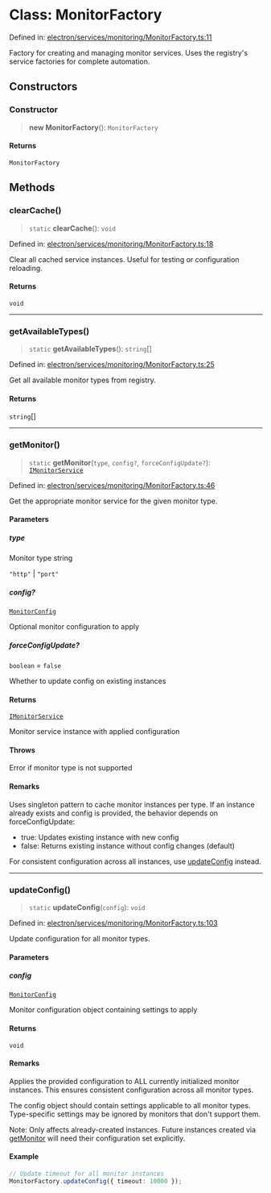 # Class: MonitorFactory

Defined in: [electron/services/monitoring/MonitorFactory.ts:11](https://github.com/Nick2bad4u/Uptime-Watcher/blob/2a45eeb1723f8f7089001af2c92aa07d82dfe7e4/electron/services/monitoring/MonitorFactory.ts#L11)

Factory for creating and managing monitor services.
Uses the registry's service factories for complete automation.

## Constructors

### Constructor

> **new MonitorFactory**(): `MonitorFactory`

#### Returns

`MonitorFactory`

## Methods

### clearCache()

> `static` **clearCache**(): `void`

Defined in: [electron/services/monitoring/MonitorFactory.ts:18](https://github.com/Nick2bad4u/Uptime-Watcher/blob/2a45eeb1723f8f7089001af2c92aa07d82dfe7e4/electron/services/monitoring/MonitorFactory.ts#L18)

Clear all cached service instances.
Useful for testing or configuration reloading.

#### Returns

`void`

***

### getAvailableTypes()

> `static` **getAvailableTypes**(): `string`[]

Defined in: [electron/services/monitoring/MonitorFactory.ts:25](https://github.com/Nick2bad4u/Uptime-Watcher/blob/2a45eeb1723f8f7089001af2c92aa07d82dfe7e4/electron/services/monitoring/MonitorFactory.ts#L25)

Get all available monitor types from registry.

#### Returns

`string`[]

***

### getMonitor()

> `static` **getMonitor**(`type`, `config?`, `forceConfigUpdate?`): [`IMonitorService`](../../types/interfaces/IMonitorService.md)

Defined in: [electron/services/monitoring/MonitorFactory.ts:46](https://github.com/Nick2bad4u/Uptime-Watcher/blob/2a45eeb1723f8f7089001af2c92aa07d82dfe7e4/electron/services/monitoring/MonitorFactory.ts#L46)

Get the appropriate monitor service for the given monitor type.

#### Parameters

##### type

Monitor type string

`"http"` | `"port"`

##### config?

[`MonitorConfig`](../../types/interfaces/MonitorConfig.md)

Optional monitor configuration to apply

##### forceConfigUpdate?

`boolean` = `false`

Whether to update config on existing instances

#### Returns

[`IMonitorService`](../../types/interfaces/IMonitorService.md)

Monitor service instance with applied configuration

#### Throws

Error if monitor type is not supported

#### Remarks

Uses singleton pattern to cache monitor instances per type. If an instance
already exists and config is provided, the behavior depends on forceConfigUpdate:
- true: Updates existing instance with new config
- false: Returns existing instance without config changes (default)

For consistent configuration across all instances, use [updateConfig](#updateconfig) instead.

***

### updateConfig()

> `static` **updateConfig**(`config`): `void`

Defined in: [electron/services/monitoring/MonitorFactory.ts:103](https://github.com/Nick2bad4u/Uptime-Watcher/blob/2a45eeb1723f8f7089001af2c92aa07d82dfe7e4/electron/services/monitoring/MonitorFactory.ts#L103)

Update configuration for all monitor types.

#### Parameters

##### config

[`MonitorConfig`](../../types/interfaces/MonitorConfig.md)

Monitor configuration object containing settings to apply

#### Returns

`void`

#### Remarks

Applies the provided configuration to ALL currently initialized monitor instances.
This ensures consistent configuration across all monitor types.

The config object should contain settings applicable to all monitor types.
Type-specific settings may be ignored by monitors that don't support them.

Note: Only affects already-created instances. Future instances created via
[getMonitor](#getmonitor) will need their configuration set explicitly.

#### Example

```typescript
// Update timeout for all monitor instances
MonitorFactory.updateConfig({ timeout: 10000 });
```
